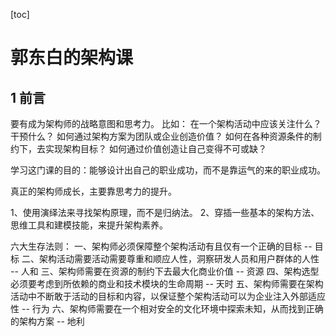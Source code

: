 [toc]

# 郭东白的架构课
## 1 前言
要有成为架构师的战略意图和思考力。
比如：
在一个架构活动中应该关注什么？干预什么？
如何通过架构方案为团队或企业创造价值？
如何在各种资源条件的制约下，去实现架构目标？
如何通过价值创造让自己变得不可或缺？

学习这门课的目的：能够设计出自己的职业成功，而不是靠运气的来的职业成功。

真正的架构师成长，主要靠思考力的提升。

1、使用演绎法来寻找架构原理，而不是归纳法。
2、穿插一些基本的架构方法、思维工具和建模技能，来提升架构素养。

六大生存法则：
一、架构师必须保障整个架构活动有且仅有一个正确的目标 -- 目标
二、架构活动需要活动需要尊重和顺应人性，洞察研发人员和用户群体的人性 -- 人和
三、架构师需要在资源的制约下去最大化商业价值 -- 资源
四、架构选型必须要考虑到所依赖的商业和技术模块的生命周期 -- 天时
五、架构师需要在架构活动中不断敢于活动的目标和内容，以保证整个架构活动可以为企业注入外部适应性 -- 行为
六、架构师需要在一个相对安全的文化环境中探索未知，从而找到正确的架构方案 -- 地利